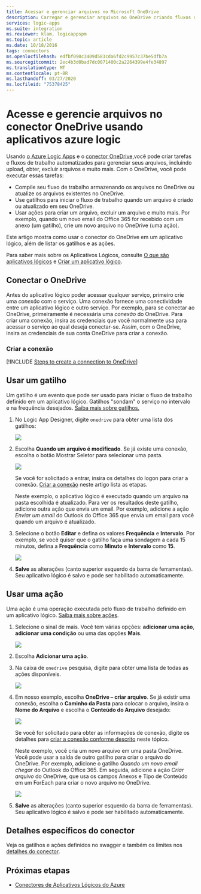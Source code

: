 ```yaml
---
title: Acessar e gerenciar arquivos no Microsoft OneDrive
description: Carregar e gerenciar arquivos no OneDrive criando fluxos de trabalho automatizados em aplicativos azure logic
services: logic-apps
ms.suite: integration
ms.reviewer: klam, logicappspm
ms.topic: article
ms.date: 10/18/2016
tags: connectors
ms.openlocfilehash: edfbf090c3409d583cda6fd2c9957c37be5dfb7a
ms.sourcegitcommit: 2ec4b3d0bad7dc0071400c2a2264399e4fe34897
ms.translationtype: MT
ms.contentlocale: pt-BR
ms.lasthandoff: 03/27/2020
ms.locfileid: "75378425"
---
```

# <a name="access-and-manage-files-in-onedrive-connector-by-using-azure-logic-apps"></a>Acesse e gerencie arquivos no conector OneDrive usando aplicativos azure logic

Usando [o Azure Logic Apps](../logic-apps/logic-apps-overview.md) e o [conector OneDrive,](/connectors/onedriveconnector/)você pode criar tarefas e fluxos de trabalho automatizados para gerenciar seus arquivos, incluindo upload, obter, excluir arquivos e muito mais. Com o OneDrive, você pode executar essas tarefas:

* Compile seu fluxo de trabalho armazenando os arquivos no OneDrive ou atualize os arquivos existentes no OneDrive. 
* Use gatilhos para iniciar o fluxo de trabalho quando um arquivo é criado ou atualizado em seu OneDrive.
* Usar ações para criar um arquivo, excluir um arquivo e muito mais. Por exemplo, quando um novo email do Office 365 for recebido com um anexo (um gatilho), crie um novo arquivo no OneDrive (uma ação).

Este artigo mostra como usar o conector do OneDrive em um aplicativo lógico, além de listar os gatilhos e as ações.

Para saber mais sobre os Aplicativos Lógicos, consulte [O que são aplicativos lógicos](../logic-apps/logic-apps-overview.md) e [Criar um aplicativo lógico](../logic-apps/quickstart-create-first-logic-app-workflow.md).

## <a name="connect-to-onedrive"></a>Conectar o OneDrive

Antes do aplicativo lógico poder acessar qualquer serviço, primeiro crie uma *conexão* com o serviço. Uma conexão fornece uma conectividade entre um aplicativo lógico e outro serviço. Por exemplo, para se conectar ao OneDrive, primeiramente é necessária uma *conexão* do OneDrive. Para criar uma conexão, insira as credenciais que você normalmente usa para acessar o serviço ao qual deseja conectar-se. Assim, com o OneDrive, insira as credenciais de sua conta OneDrive para criar a conexão.

### <a name="create-the-connection"></a>Criar a conexão

[!INCLUDE [Steps to create a connection to OneDrive](../../includes/connectors-create-api-onedrive.md)]

## <a name="use-a-trigger"></a>Usar um gatilho

Um gatilho é um evento que pode ser usado para iniciar o fluxo de trabalho definido em um aplicativo lógico. Gatilhos "sondam" o serviço no intervalo e na frequência desejados. [Saiba mais sobre gatilhos.](../logic-apps/logic-apps-overview.md#logic-app-concepts)

1. No Logic App Designer, digite `onedrive` para obter uma lista dos gatilhos:  

   ![](./media/connectors-create-api-onedrive/onedrive-1.png)

2. Escolha **Quando um arquivo é modificado**. Se já existe uma conexão, escolha o botão Mostrar Seletor para selecionar uma pasta.

   ![](./media/connectors-create-api-onedrive/sample-folder.png)

   Se você for solicitado a entrar, insira os detalhes do logon para criar a conexão. [Criar a conexão](connectors-create-api-onedrive.md#create-the-connection) neste artigo lista as etapas.

   Neste exemplo, o aplicativo lógico é executado quando um arquivo na pasta escolhida é atualizado. Para ver os resultados deste gatilho, adicione outra ação que envia um email. Por exemplo, adicione a ação *Enviar um email* do Outlook do Office 365 que envia um email para você quando um arquivo é atualizado.

3. Selecione o botão **Editar** e defina os valores **Frequência** e **Intervalo**. Por exemplo, se você quiser que o gatilho faça uma sondagem a cada 15 minutos, defina a **Frequência** como **Minuto** e **Intervalo** como **15**. 

   ![](./media/connectors-create-api-onedrive/trigger-properties.png)

4. **Salve** as alterações (canto superior esquerdo da barra de ferramentas). Seu aplicativo lógico é salvo e pode ser habilitado automaticamente.

## <a name="use-an-action"></a>Usar uma ação

Uma ação é uma operação executada pelo fluxo de trabalho definido em um aplicativo lógico. [Saiba mais sobre ações](../logic-apps/logic-apps-overview.md#logic-app-concepts).

1. Selecione o sinal de mais. Você tem várias opções: **adicionar uma ação**, **adicionar uma condição** ou uma das opções **Mais**.

   ![](./media/connectors-create-api-onedrive/add-action.png)

2. Escolha **Adicionar uma ação**.

3. Na caixa de `onedrive` pesquisa, digite para obter uma lista de todas as ações disponíveis.

   ![](./media/connectors-create-api-onedrive/onedrive-actions.png) 

4. Em nosso exemplo, escolha **OneDrive – criar arquivo**. Se já existir uma conexão, escolha o **Caminho da Pasta** para colocar o arquivo, insira o **Nome do Arquivo** e escolha o **Conteúdo do Arquivo** desejado:  

   ![](./media/connectors-create-api-onedrive/sample-action.png)

   Se você for solicitado para obter as informações de conexão, digite os detalhes para [criar a conexão conforme descrito](#create-the-connection) neste tópico.

   Neste exemplo, você cria um novo arquivo em uma pasta OneDrive. Você pode usar a saída de outro gatilho para criar o arquivo do OneDrive. Por exemplo, adicione o gatilho *Quando um novo email chegar* do Outlook do Office 365. Em seguida, adicione a ação *Criar arquivo* do OneDrive, que usa os campos Anexos e Tipo de Conteúdo em um ForEach para criar o novo arquivo no OneDrive.

   ![](./media/connectors-create-api-onedrive/foreach-action.png)

5. **Salve** as alterações (canto superior esquerdo da barra de ferramentas). Seu aplicativo lógico é salvo e pode ser habilitado automaticamente.

## <a name="connector-specific-details"></a>Detalhes específicos do conector

Veja os gatilhos e ações definidos no swagger e também os limites nos [detalhes do conector](/connectors/onedriveconnector/).

## <a name="next-steps"></a>Próximas etapas

* [Conectores de Aplicativos Lógicos do Azure](apis-list.md)
